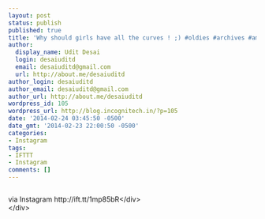 ```yaml
---
layout: post
status: publish
published: true
title: 'Why should girls have all the curves ! ;) #oldies #archives #amul'
author:
  display_name: Udit Desai
  login: desaiuditd
  email: desaiuditd@gmail.com
  url: http://about.me/desaiuditd
author_login: desaiuditd
author_email: desaiuditd@gmail.com
author_url: http://about.me/desaiuditd
wordpress_id: 105
wordpress_url: http://blog.incognitech.in/?p=105
date: '2014-02-24 03:45:50 -0500'
date_gmt: '2014-02-23 22:00:50 -0500'
categories:
- Instagram
tags:
- IFTTT
- Instagram
comments: []
---
```

<div><img style="max-width: 600px;" alt="" src="http:&#47;&#47;distilleryimage1.s3.amazonaws.com&#47;b0e294809cd511e38b99120841cb52d9_8.jpg" &#47;></p>
<div>via Instagram http:&#47;&#47;ift.tt&#47;1mp85bR<&#47;div><br />
<&#47;div></p>
